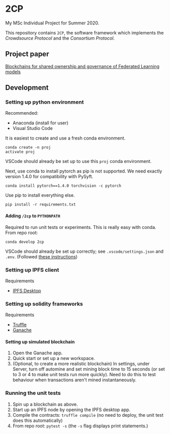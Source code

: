 # 2CP

My MSc Individual Project for Summer 2020.

This repository contains `2CP`, the software framework which implements the _Crowdsource Protocol_ and the _Consortium Protocol_.

## Project paper
[Blockchains for shared ownership and governance of Federated Learning models](https://1drv.ms/b/s!Ag6l4RY3j8vthYUVJIWq1XYcFK2D-g?e=B80G7n)

## Development

### Setting up python environment

Recommended:
- Anaconda (install for user)
- Visual Studio Code

It is easiest to create and use a fresh conda environment.
```
conda create -n proj
activate proj
```
VSCode should already be set up to use this `proj` conda environment.

Next, use conda to install pytorch as pip is not supported.
We need exactly version 1.4.0 for compatibility with PySyft.
```
conda install pytorch==1.4.0 torchvision -c pytorch
```

Use pip to install everything else.
```
pip install -r requirements.txt
```

#### Adding `/2cp` to `PYTHONPATH`

Required to run unit tests or experiments. This is really easy with conda. From repo root:

```
conda develop 2cp
```

VSCode should already be set up correctly; see `.vscode/settings.json` and `.env`. (Followed [these instructions](https://binx.io/blog/2020/03/05/setting-python-source-folders-vscode/))

### Setting up IPFS client
Requirements
- [IPFS Desktop](https://github.com/ipfs-shipyard/ipfs-desktop)

### Setting up solidity frameworks
Requirements
- [Truffle](https://www.trufflesuite.com/truffle)
- [Ganache](https://www.trufflesuite.com/ganache)

#### Setting up simulated blockchain
1. Open the Ganache app.
2. Quick start or set up a new workspace.
3. (Optional, to create a more realistic blockchain) In settings, under Server, turn off automine and set mining block time to 15 seconds (or set to 3 or 4 to make unit tests run more quickly). Need to do this to test behaviour when transactions aren't mined instantaneously.

### Running the unit tests
1. Spin up a blockchain as above.
2. Start up an IPFS node by opening the IPFS desktop app.
3. Compile the contracts: `truffle compile` (no need to deploy, the unit test does this automatically)
4. From repo root: `pytest -s` (the `-s` flag displays print statements.)
